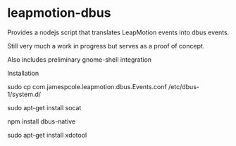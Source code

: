 leapmotion-dbus
===============

Provides a nodejs script that translates LeapMotion events into dbus events.

Still very much a work in progress but serves as a proof of concept.

Also includes preliminary gnome-shell integration

Installation

sudo cp com.jamespcole.leapmotion.dbus.Events.conf /etc/dbus-1/system.d/

sudo apt-get install socat

npm install dbus-native

sudo apt-get install xdotool
